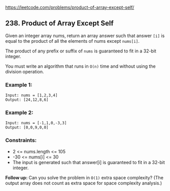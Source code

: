 https://leetcode.com/problems/product-of-array-except-self/

## 238. Product of Array Except Self

Given an integer array nums, return an array answer such that answer `[i]` is equal to the product of all the elements of nums except `nums[i]`.

The product of any prefix or suffix of `nums` is guaranteed to fit in a 32-bit integer.

You must write an algorithm that runs in `O(n)` time and without using the division operation.

 
### Example 1:

```
Input: nums = [1,2,3,4]
Output: [24,12,8,6]
```

### Example 2:

```
Input: nums = [-1,1,0,-3,3]
Output: [0,0,9,0,0]
```
 

### Constraints:

- 2 <= nums.length <= 105
- -30 <= nums[i] <= 30
- The input is generated such that answer[i] is guaranteed to fit in a 32-bit integer.

 

**Follow up:** Can you solve the problem in `O(1)` extra space complexity? (The output array does not count as extra space for space complexity analysis.)
